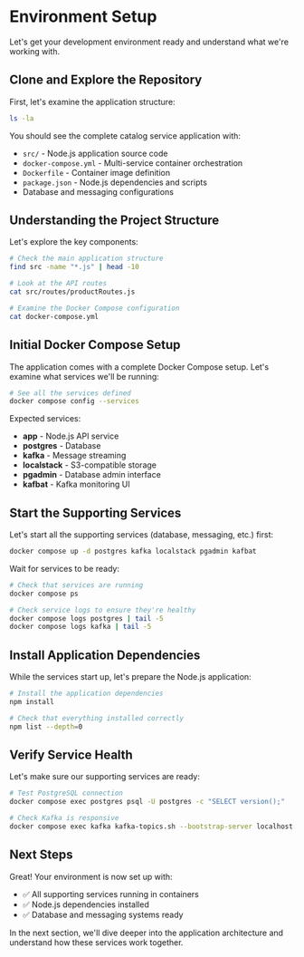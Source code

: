 # Environment Setup

Let's get your development environment ready and understand what we're working with.

## Clone and Explore the Repository

First, let's examine the application structure:

```bash
ls -la
```

You should see the complete catalog service application with:
- `src/` - Node.js application source code
- `docker-compose.yml` - Multi-service container orchestration
- `Dockerfile` - Container image definition
- `package.json` - Node.js dependencies and scripts
- Database and messaging configurations

## Understanding the Project Structure

Let's explore the key components:

```bash
# Check the main application structure
find src -name "*.js" | head -10
```

```bash
# Look at the API routes
cat src/routes/productRoutes.js
```

```bash
# Examine the Docker Compose configuration
cat docker-compose.yml
```

## Initial Docker Compose Setup

The application comes with a complete Docker Compose setup. Let's examine what services we'll be running:

```bash
# See all the services defined
docker compose config --services
```

Expected services:
- **app** - Node.js API service
- **postgres** - Database
- **kafka** - Message streaming
- **localstack** - S3-compatible storage
- **pgadmin** - Database admin interface
- **kafbat** - Kafka monitoring UI

## Start the Supporting Services

Let's start all the supporting services (database, messaging, etc.) first:

```bash
docker compose up -d postgres kafka localstack pgadmin kafbat
```

Wait for services to be ready:

```bash
# Check that services are running
docker compose ps
```

```bash
# Check service logs to ensure they're healthy
docker compose logs postgres | tail -5
docker compose logs kafka | tail -5
```

## Install Application Dependencies

While the services start up, let's prepare the Node.js application:

```bash
# Install the application dependencies
npm install
```

```bash
# Check that everything installed correctly
npm list --depth=0
```

## Verify Service Health

Let's make sure our supporting services are ready:

```bash
# Test PostgreSQL connection
docker compose exec postgres psql -U postgres -c "SELECT version();"
```

```bash
# Check Kafka is responsive
docker compose exec kafka kafka-topics.sh --bootstrap-server localhost:9092 --list
```

## Next Steps

Great! Your environment is now set up with:
- ✅ All supporting services running in containers
- ✅ Node.js dependencies installed
- ✅ Database and messaging systems ready

In the next section, we'll dive deeper into the application architecture and understand how these services work together.

